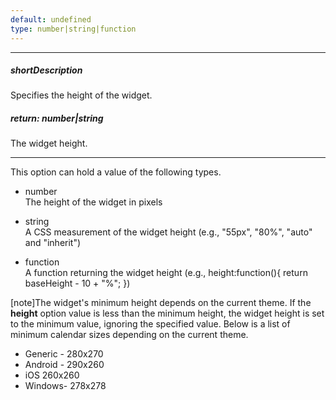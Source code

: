 ```yaml
---
default: undefined
type: number|string|function
---
```

---
##### shortDescription
Specifies the height of the widget.

##### return: number|string
The widget height.

---
This option can hold a value of the following types.

- number  
The height of the widget in pixels

- string  
A CSS measurement of the widget height (e.g., "55px", "80%", "auto" and "inherit")

- function  
A function returning the widget height (e.g., height:function(){ return baseHeight - 10 + "%"; })

[note]The widget's minimum height depends on the current theme. If the **height** option value is less than the minimum height, the widget height is set to the minimum value, ignoring the specified value. Below is a list of minimum calendar sizes depending on the current theme.

- Generic - 280x270
- Android - 290x260
- iOS 260x260
- Windows- 278x278